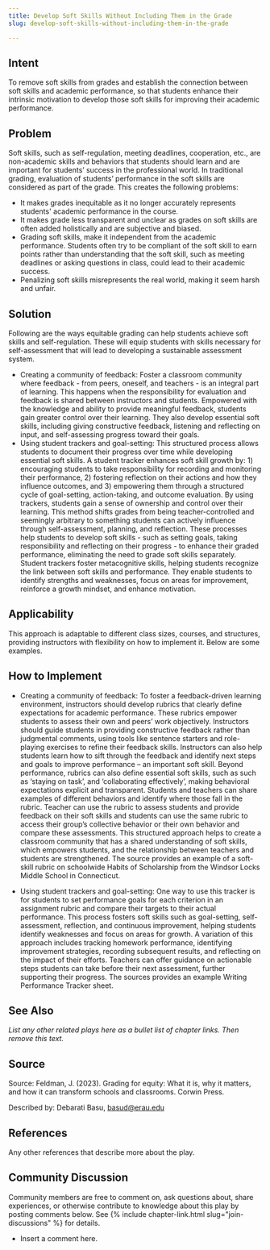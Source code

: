 ```yaml
---
title: Develop Soft Skills Without Including Them in the Grade
slug: develop-soft-skills-without-including-them-in-the-grade

---
```

## Intent

To remove soft skills from grades and establish the connection between soft skills and academic performance, so that students enhance their intrinsic motivation to develop those soft skills for improving their academic performance.

## Problem

Soft skills, such as self-regulation, meeting deadlines, cooperation, etc., are non-academic skills and behaviors that students should learn and are important for students’ success in the professional world. In traditional grading, evaluation of students’ performance in the soft skills are considered as part of the grade. This creates the following problems:
+ It makes grades inequitable as it no longer accurately represents students' academic performance in the course. 
+ It makes grade less transparent and unclear as grades on soft skills are often added holistically and are subjective and biased.
+ Grading soft skills, make it independent from the academic performance. Students often try to be compliant of the soft skill to earn points rather than understanding that the soft skill, such as meeting deadlines or asking questions in class, could lead to their academic success.  
+ Penalizing soft skills misrepresents the real world, making it seem harsh and unfair.


## Solution

Following are the ways equitable grading can help students achieve soft skills and self-regulation. These will equip students with skills necessary for self-assessment that will lead to developing a sustainable assessment system.

  + Creating a community of feedback: Foster a classroom community where feedback - from peers, oneself, and teachers - is an integral part of learning. This happens when the responsibility for evaluation and feedback is shared between instructors and students. Empowered with the knowledge and ability to provide meaningful feedback, students gain greater control over their learning. They also develop essential soft skills, including giving constructive feedback, listening and reflecting on input, and self-assessing progress toward their goals.
  + Using student trackers and goal-setting: This structured process allows students to document their progress over time while developing essential soft skills. A student tracker enhances soft skill growth by: 1) encouraging students to take responsibility for recording and monitoring their performance, 2) fostering reflection on their actions and how they influence outcomes, and 3) empowering them through a structured cycle of goal-setting, action-taking, and outcome evaluation. By using trackers, students gain a sense of ownership and control over their learning. This method shifts grades from being teacher-controlled and seemingly arbitrary to something students can actively influence through self-assessment, planning, and reflection. 
These processes help students to develop soft skills - such as setting goals, taking responsibility and reflecting on their progress - to enhance their graded performance, eliminating the need to grade soft skills separately. Student trackers foster metacognitive skills, helping students recognize the link between soft skills and performance. They enable students to identify strengths and weaknesses, focus on areas for improvement, reinforce a growth mindset, and enhance motivation.



## Applicability

This approach is adaptable to different class sizes, courses, and structures, providing instructors with flexibility on how to implement it. Below are some examples.

## How to Implement

+ Creating a community of feedback: To foster a feedback-driven learning environment, instructors should develop rubrics that clearly define expectations for academic performance. These rubrics empower students to assess their own and peers’ work objectively. Instructors should guide students in providing constructive feedback rather than judgmental comments, using tools like sentence starters and role-playing exercises to refine their feedback skills. Instructors can also help students learn how to sift through the feedback and identify next steps and goals to improve performance – an important soft skill.
Beyond performance, rubrics can also define essential soft skills, such as such as ‘staying on task’, and ‘collaborating effectively’, making behavioral expectations explicit and transparent. Students and teachers can share examples of different behaviors and identify where those fall in the rubric. Teacher can use the rubric to assess students and provide feedback on their soft skills and students can use the same rubric to access their group’s collective behavior or their own behavior and compare these assessments. This structured approach helps to create a classroom community that has a shared understanding of soft skills, which empowers students, and the relationship between teachers and students are strengthened.
The source provides an example of a soft-skill rubric on schoolwide Habits of Scholarship from the Windsor Locks Middle School in Connecticut.

+ Using student trackers and goal-setting: 
One way to use this tracker is for students to set performance goals for each criterion in an assignment rubric and compare their targets to their actual performance. This process fosters soft skills such as goal-setting, self-assessment, reflection, and continuous improvement, helping students identify weaknesses and focus on areas for growth.
A variation of this approach includes tracking homework performance, identifying improvement strategies, recording subsequent results, and reflecting on the impact of their efforts. Teachers can offer guidance on actionable steps students can take before their next assessment, further supporting their progress.
The sources provides an example Writing Performance Tracker sheet.



## See Also

_List any other related plays here as a bullet list of chapter links.
Then remove this text._


## Source

Source: Feldman, J. (2023). Grading for equity: What it is, why it matters, and how it can transform schools and classrooms. Corwin Press.


Described by: Debarati Basu, basud@erau.edu


## References

Any other references that describe more about the play.


## Community Discussion

Community members are free to comment on, ask questions about, share
experiences, or otherwise contribute to knowledge about this play by
posting comments below.
See {% include chapter-link.html slug="join-discussions" %} for details.

* Insert a comment here.
